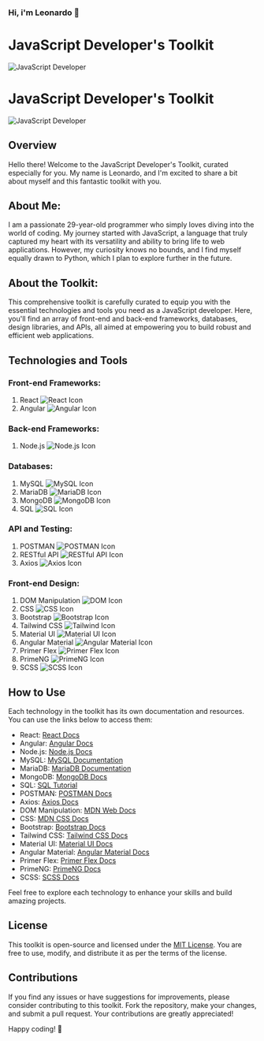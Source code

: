 ### Hi, i'm Leonardo 👋


# JavaScript Developer's Toolkit

![JavaScript Developer](https://example.com/images/javascript_developer.png)
# JavaScript Developer's Toolkit

![JavaScript Developer](https://example.com/images/javascript_developer.png)

## Overview

Hello there! Welcome to the JavaScript Developer's Toolkit, curated especially for you. My name is Leonardo, and I'm excited to share a bit about myself and this fantastic toolkit with you.

About Me:
--------------
I am a passionate 29-year-old programmer who simply loves diving into the world of coding. My journey started with JavaScript, a language that truly captured my heart with its versatility and ability to bring life to web applications. However, my curiosity knows no bounds, and I find myself equally drawn to Python, which I plan to explore further in the future.

About the Toolkit:
--------------
This comprehensive toolkit is carefully curated to equip you with the essential technologies and tools you need as a JavaScript developer. Here, you'll find an array of front-end and back-end frameworks, databases, design libraries, and APIs, all aimed at empowering you to build robust and efficient web applications.

## Technologies and Tools

### Front-end Frameworks:

1. React ![React Icon](https://example.com/images/react_icon.png)
2. Angular ![Angular Icon](https://example.com/images/angular_icon.png)

### Back-end Frameworks:

1. Node.js ![Node.js Icon](https://example.com/images/nodejs_icon.png)

### Databases:

1. MySQL ![MySQL Icon](https://example.com/images/mysql_icon.png)
2. MariaDB ![MariaDB Icon](https://example.com/images/mariadb_icon.png)
3. MongoDB ![MongoDB Icon](https://example.com/images/mongodb_icon.png)
4. SQL ![SQL Icon](https://example.com/images/sql_icon.png)

### API and Testing:

1. POSTMAN ![POSTMAN Icon](https://example.com/images/postman_icon.png)
2. RESTful API ![RESTful API Icon](https://example.com/images/restful_api_icon.png)
3. Axios ![Axios Icon](https://example.com/images/axios_icon.png)

### Front-end Design:

1. DOM Manipulation ![DOM Icon](https://example.com/images/dom_icon.png)
2. CSS ![CSS Icon](https://example.com/images/css_icon.png)
3. Bootstrap ![Bootstrap Icon](https://example.com/images/bootstrap_icon.png)
4. Tailwind CSS ![Tailwind Icon](https://example.com/images/tailwind_icon.png)
5. Material UI ![Material UI Icon](https://example.com/images/material_ui_icon.png)
6. Angular Material ![Angular Material Icon](https://example.com/images/angular_material_icon.png)
7. Primer Flex ![Primer Flex Icon](https://example.com/images/primer_flex_icon.png)
8. PrimeNG ![PrimeNG Icon](https://example.com/images/primeng_icon.png)
9. SCSS ![SCSS Icon](https://example.com/images/scss_icon.png)

## How to Use

Each technology in the toolkit has its own documentation and resources. You can use the links below to access them:

- React: [React Docs](https://reactjs.org/docs/getting-started.html)
- Angular: [Angular Docs](https://angular.io/docs)
- Node.js: [Node.js Docs](https://nodejs.org/en/docs/)
- MySQL: [MySQL Documentation](https://dev.mysql.com/doc/)
- MariaDB: [MariaDB Documentation](https://mariadb.com/kb/en/documentation/)
- MongoDB: [MongoDB Docs](https://docs.mongodb.com/)
- SQL: [SQL Tutorial](https://www.w3schools.com/sql/)
- POSTMAN: [POSTMAN Docs](https://learning.postman.com/docs/getting-started/introduction/)
- Axios: [Axios Docs](https://axios-http.com/docs/intro)
- DOM Manipulation: [MDN Web Docs](https://developer.mozilla.org/en-US/docs/Web/API/Document_Object_Model/Introduction)
- CSS: [MDN CSS Docs](https://developer.mozilla.org/en-US/docs/Web/CSS)
- Bootstrap: [Bootstrap Docs](https://getbootstrap.com/docs/5.1/getting-started/introduction/)
- Tailwind CSS: [Tailwind CSS Docs](https://tailwindcss.com/docs)
- Material UI: [Material UI Docs](https://mui.com/getting-started/usage/)
- Angular Material: [Angular Material Docs](https://material.angular.io/guide/getting-started)
- Primer Flex: [Primer Flex Docs](https://primer.style/flex/)
- PrimeNG: [PrimeNG Docs](https://primefaces.org/primeng/showcase/#/setup)
- SCSS: [SCSS Docs](https://sass-lang.com/documentation)

Feel free to explore each technology to enhance your skills and build amazing projects.

## License

This toolkit is open-source and licensed under the [MIT License](https://opensource.org/licenses/MIT). You are free to use, modify, and distribute it as per the terms of the license.

## Contributions

If you find any issues or have suggestions for improvements, please consider contributing to this toolkit. Fork the repository, make your changes, and submit a pull request. Your contributions are greatly appreciated!

Happy coding! 🚀
